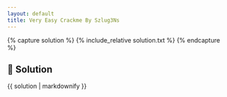 ```yaml
---
layout: default
title: Very Easy Crackme By Szlug3Ns
---
```


{% capture solution %}
{% include_relative solution.txt %}
{% endcapture %}

## 📝 Solution

{{ solution | markdownify }}
